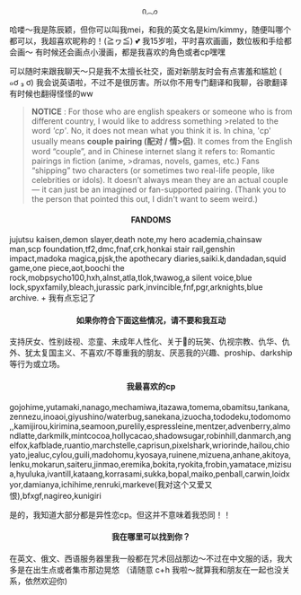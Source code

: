                                      Ი︵𐑼

哈喽～我是陈辰颖，但你可以叫我mei，和我的英文名是kim/kimmy，随便叫哪个都可以，我超喜欢昵称的！(≧ヮ≦) 💕
我15岁啦，平时喜欢画画，数位板和手绘都会画～ 有时候还会画点小漫画，都是我喜欢的角色或者cp嘿嘿

可以随时来跟我聊天～只是我不太擅长社交，面对新朋友时会有点害羞和尴尬 ( ๑ơ ₃ ơ) 我会说英语啦，不过不是很厉害。所以你不用专门翻译和我聊，谷歌翻译有时候也翻得怪怪的ww

>**NOTICE** : For those who are english speakers or someone who is from different country, I would like to address something >related to the word *'cp'*. No, it does not mean what you think it is. In china, 'cp' usually means **couple pairing (配对 / 情>侣)**. It comes from the English word “couple”, and in Chinese internet slang it refers to: Romantic pairings in fiction (anime, >dramas, novels, games, etc.) Fans “shipping” two characters (or sometimes two real-life people, like celebrities or idols).
>It doesn’t always mean they are an actual couple — it can just be an imagined or fan-supported pairing. (Thank you to the person that pointed this out, I didn't want to seem weird.)

<h4 align="center"> FANDOMS </h4>
jujutsu kaisen,demon slayer,death note,my hero academia,chainsaw man,scp foundation,tf2,dmc,fnaf,crk,honkai stair rail,genshin impact,madoka magica,pjsk,the apothecary diaries,saiki.k,dandadan,squid game,one piece,aot,boochi the rock,mobpsycho100,hxh,alnst,atla,tlok,twawog,a silent voice,blue lock,spyxfamily,bleach,jurassic park,invincible,fnf,pgr,arknights,blue archive. + 我有点忘记了

<h4 align="center"> 如果你符合下面这些情况，请不要和我互动 </h4>
支持厌女、性别歧视、恋童、未成年人性化、关于🍇的玩笑、仇视宗教、仇华、仇外、犹太复国主义、不喜欢/不尊重我的朋友、厌恶我的兴趣、proship、darkship 等行为或立场。

<h4 align="center"> 我最喜欢的cp </h4>
gojohime,yutamaki,nanago,mechamiwa,itazawa,tomema,obamitsu,tankana,zennezu,inoaoi,giyushino/waterbug,sanekana,izuocha,tododeku,todomomo,,kamijirou,kirimina,seamoon,purelily,espressleine,mentzer,advenberry,almondlatte,darkmilk,mintcocoa,hollycacao,shadowsugar,robinhill,danmarch,angelfox,kafblade,ruantio,marchstelle,caprisun,pixelshark,wriorinde,hailou,chioyato,jealuc,cylou,guili,madohomu,kyosaya,ruinene,mizuena,anhane,akitoya,lenku,mokarun,saiteru,jinmao,eremika,bokita,ryokita,frobin,yamatace,mizisua,hyuluka,ivantill,kataang,korrasami,sukka,bopal,maiko,penball,carwin,loidxyor,damianya,ichihime,renruki,markeve(我对这个又爱又恨),bfxgf,nagireo,kunigiri

是的，我知道大部分都是异性恋cp。但这并不意味着我恐同！！

<h4 align="center"> 我在哪里可以找到你？ </h4>
在英文、俄文、西语服务器里我一般都在咒术回战那边～不过在中文服的话，我大多是在出生点或者集市那边晃悠 （请随意 c+h 我啦～就算我和朋友在一起也没关系，依然欢迎你)


